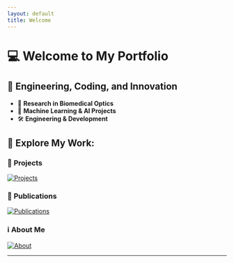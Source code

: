 ```yaml
---
layout: default
title: Welcome
---
```


# 💻 Welcome to My Portfolio
## 🚀 Engineering, Coding, and Innovation

- 🔬 **Research in Biomedical Optics**
- 🤖 **Machine Learning & AI Projects**
- 🛠 **Engineering & Development**

## 📂 Explore My Work:

### 🔬 **Projects**
<a href="{{ site.baseurl }}/projects">
    <img src="{{ site.baseurl }}/assets/images/projects-thumbnail.jpg" alt="Projects" class="thumbnail">
</a>

### 📖 **Publications**
<a href="{{ site.baseurl }}/publications">
    <img src="{{ site.baseurl }}/assets/images/publications-thumbnail.jpg" alt="Publications" class="thumbnail">
</a>

### ℹ️ **About Me**
<a href="{{ site.baseurl }}/about">
    <img src="{{ site.baseurl }}/assets/images/about-thumbnail.jpg" alt="About" class="thumbnail">
</a>

---